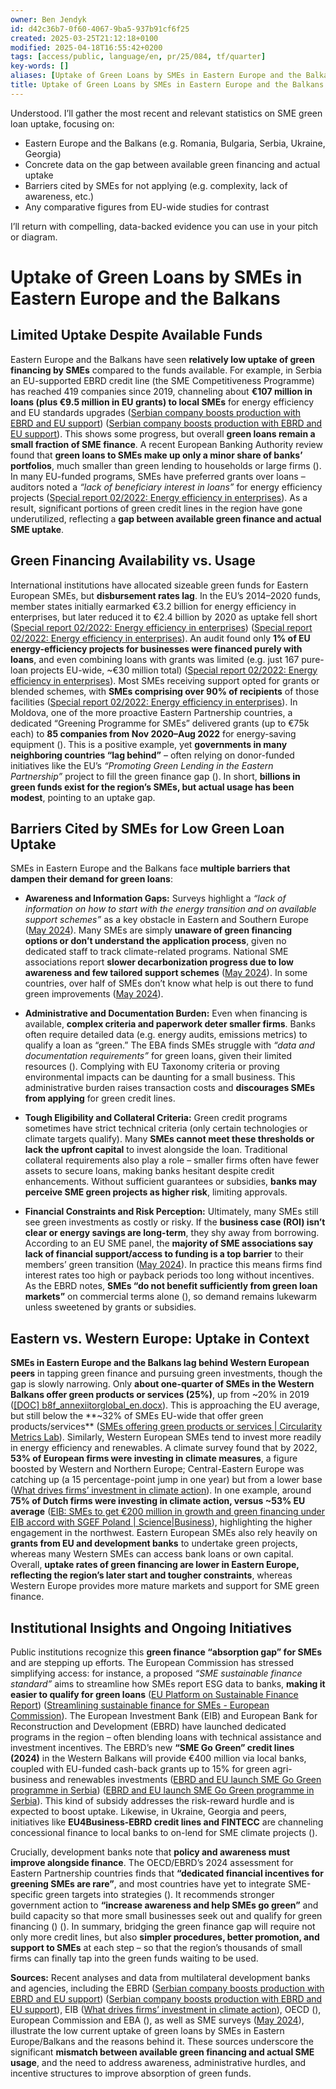 ```yaml
---
owner: Ben Jendyk
id: d42c36b7-0f60-4067-9ba5-937b91cf6f25
created: 2025-03-25T21:12:18+0100
modified: 2025-04-18T16:55:42+0200
tags: [access/public, language/en, pr/25/084, tf/quarter]
key-words: []
aliases: [Uptake of Green Loans by SMEs in Eastern Europe and the Balkans]
title: Uptake of Green Loans by SMEs in Eastern Europe and the Balkans
---
```


Understood. I’ll gather the most recent and relevant statistics on SME green loan uptake, focusing on:
- Eastern Europe and the Balkans (e.g. Romania, Bulgaria, Serbia, Ukraine, Georgia)
- Concrete data on the gap between available green financing and actual uptake
- Barriers cited by SMEs for not applying (e.g. complexity, lack of awareness, etc.)
- Any comparative figures from EU-wide studies for contrast

I’ll return with compelling, data-backed evidence you can use in your pitch or diagram.

# Uptake of Green Loans by SMEs in Eastern Europe and the Balkans

## Limited Uptake Despite Available Funds 
Eastern Europe and the Balkans have seen **relatively low uptake of green financing by SMEs** compared to the funds available. For example, in Serbia an EU-supported EBRD credit line (the SME Competitiveness Programme) has reached 419 companies since 2019, channeling about **€107 million in loans (plus €9.5 million in EU grants) to local SMEs** for energy efficiency and EU standards upgrades ([Serbian company boosts production with EBRD and EU support](https://www.ebrd.com/home/news-and-events/news/2024/serbian-company-boosts-production-with-ebrd-and-eu-support.html#:~:text=MNG%20Plastik%20Gogi%C4%87%20is%20one,of%20the%20Republic%20of%20Serbia)) ([Serbian company boosts production with EBRD and EU support](https://www.ebrd.com/home/news-and-events/news/2024/serbian-company-boosts-production-with-ebrd-and-eu-support.html#:~:text=Through%20the%20programme%20the%20EBRD,accession%20funds)). This shows some progress, but overall **green loans remain a small fraction of SME finance**. A recent European Banking Authority review found that **green loans to SMEs make up only a minor share of banks’ portfolios**, much smaller than green lending to households or large firms ([](https://www.eba.europa.eu/sites/default/files/2023-12/e7bcc22e-7fc2-4ca9-b50d-b6e922f99513/EBA%20report%20on%20green%20loans%20and%20mortgages_0.pdf#:~:text=In%20addition%2C%20the%20share%20of,such%20as%20equity%20and%20debt)). In many EU-funded programs, SMEs have preferred grants over loans – auditors noted a *“lack of beneficiary interest in loans”* for energy efficiency projects ([Special report 02/2022: Energy efficiency in enterprises](https://www.eca.europa.eu/lists/ecadocuments/sr22_02/sr_energy-effic-enterpr_en.pdf#:~:text=indicated%20the%20lack%20of%20beneficiary,Provisions%20Regulation%20requires%20this%20justification22)). As a result, significant portions of green credit lines in the region have gone underutilized, reflecting a **gap between available green finance and actual SME uptake**.

## Green Financing Availability vs. Usage 
International institutions have allocated sizeable green funds for Eastern European SMEs, but **disbursement rates lag**. In the EU’s 2014–2020 funds, member states initially earmarked €3.2 billion for energy efficiency in enterprises, but later reduced it to €2.4 billion by 2020 as uptake fell short ([Special report 02/2022: Energy efficiency in enterprises](https://www.eca.europa.eu/lists/ecadocuments/sr22_02/sr_energy-effic-enterpr_en.pdf#:~:text=48%20Overall%2C%20the%20funds%20allocated,Transition%20Fund%20and%20the%20European)) ([Special report 02/2022: Energy efficiency in enterprises](https://www.eca.europa.eu/lists/ecadocuments/sr22_02/sr_energy-effic-enterpr_en.pdf#:~:text=billion,Transition%20Fund%20and%20the%20European)). An audit found only **1% of EU energy-efficiency projects for businesses were financed purely with loans**, and even combining loans with grants was limited (e.g. just 167 pure-loan projects EU-wide, ~€30 million total) ([Special report 02/2022: Energy efficiency in enterprises](https://www.eca.europa.eu/lists/ecadocuments/sr22_02/sr_energy-effic-enterpr_en.pdf#:~:text=60%20Another%20eight%20OPs%20in,of%20the%20projects%20receiving)). Most SMEs receiving support opted for grants or blended schemes, with **SMEs comprising over 90% of recipients** of those facilities ([Special report 02/2022: Energy efficiency in enterprises](https://www.eca.europa.eu/lists/ecadocuments/sr22_02/sr_energy-effic-enterpr_en.pdf#:~:text=loans%20%281%20,Similarly%2C%20SMEs%20also%20represented%20the)). In Moldova, one of the more proactive Eastern Partnership countries, a dedicated “Greening Programme for SMEs” delivered grants (up to €75k each) to **85 companies from Nov 2020–Aug 2022** for energy-saving equipment ([](https://www.oecd.org/content/dam/oecd/en/publications/reports/2023/12/sme-policy-index-eastern-partner-countries-2024_12e74bf3/3197420e-en.pdf#:~:text=consultancy%20support%2C%20and%20training%20services,EaP%20countries%20lag%20behind%2C%20although)). This is a positive example, yet **governments in many neighboring countries “lag behind”** – often relying on donor-funded initiatives like the EU’s *“Promoting Green Lending in the Eastern Partnership”* project to fill the green finance gap ([](https://www.oecd.org/content/dam/oecd/en/publications/reports/2023/12/sme-policy-index-eastern-partner-countries-2024_12e74bf3/3197420e-en.pdf#:~:text=Governments%E2%80%99%20efforts%20in%20this%20area,channels%20green%20financing%20to%20SME)). In short, **billions in green funds exist for the region’s SMEs, but actual usage has been modest**, pointing to an uptake gap.

## Barriers Cited by SMEs for Low Green Loan Uptake 
SMEs in Eastern Europe and the Balkans face **multiple barriers that dampen their demand for green loans**:

- **Awareness and Information Gaps:** Surveys highlight a *“lack of information on how to start with the energy transition and on available support schemes”* as a key obstacle in Eastern and Southern Europe ([May 2024](https://www.smeunited.eu/admin/storage/smeunited/ccce-best-practices-for-smes-in-the-energy-transition-final.pdf#:~:text=perceived%20slower%20progress%20in%20the,technological%20readiness%20which%20hinders%20the)). Many SMEs are simply **unaware of green financing options or don’t understand the application process**, given no dedicated staff to track climate-related programs. National SME associations report **slower decarbonization progress due to low awareness and few tailored support schemes** ([May 2024](https://www.smeunited.eu/admin/storage/smeunited/ccce-best-practices-for-smes-in-the-energy-transition-final.pdf#:~:text=perceived%20slower%20progress%20in%20the,technological%20readiness%20which%20hinders%20the)). In some countries, over half of SMEs don’t know what help is out there to fund green improvements ([May 2024](https://www.smeunited.eu/admin/storage/smeunited/ccce-best-practices-for-smes-in-the-energy-transition-final.pdf#:~:text=associations%20on%20the%20level%20of,available%20at%20the%20national%20level)).

- **Administrative and Documentation Burden:** Even when financing is available, **complex criteria and paperwork deter smaller firms**. Banks often require detailed data (e.g. energy audits, emissions metrics) to qualify a loan as “green.” The EBA finds SMEs struggle with *“data and documentation requirements”* for green loans, given their limited resources ([](https://www.eba.europa.eu/sites/default/files/2023-12/e7bcc22e-7fc2-4ca9-b50d-b6e922f99513/EBA%20report%20on%20green%20loans%20and%20mortgages_0.pdf#:~:text=In%20addition%2C%20the%20share%20of,such%20as%20equity%20and%20debt)). Complying with EU Taxonomy criteria or proving environmental impacts can be daunting for a small business. This administrative burden raises transaction costs and **discourages SMEs from applying** for green credit lines.

- **Tough Eligibility and Collateral Criteria:** Green credit programs sometimes have strict technical criteria (only certain technologies or climate targets qualify). Many **SMEs cannot meet these thresholds or lack the upfront capital** to invest alongside the loan. Traditional collateral requirements also play a role – smaller firms often have fewer assets to secure loans, making banks hesitant despite credit enhancements. Without sufficient guarantees or subsidies, **banks may perceive SME green projects as higher risk**, limiting approvals.

- **Financial Constraints and Risk Perception:** Ultimately, many SMEs still see green investments as costly or risky. If the **business case (ROI) isn’t clear or energy savings are long-term**, they shy away from borrowing. According to an EU SME panel, the **majority of SME associations say lack of financial support/access to funding is a top barrier** to their members’ green transition ([May 2024](https://www.smeunited.eu/admin/storage/smeunited/ccce-best-practices-for-smes-in-the-energy-transition-final.pdf#:~:text=per%20country,We%20conclude%20with%20recommendations)). In practice this means firms find interest rates too high or payback periods too long without incentives. As the EBRD notes, **SMEs “do not benefit sufficiently from green loan markets”** on commercial terms alone ([](https://www.eba.europa.eu/sites/default/files/2023-12/e7bcc22e-7fc2-4ca9-b50d-b6e922f99513/EBA%20report%20on%20green%20loans%20and%20mortgages_0.pdf#:~:text=In%20addition%2C%20the%20share%20of,such%20as%20equity%20and%20debt)), so demand remains lukewarm unless sweetened by grants or subsidies.

## Eastern vs. Western Europe: Uptake in Context 
**SMEs in Eastern Europe and the Balkans lag behind Western European peers** in tapping green finance and pursuing green investments, though the gap is slowly narrowing. Only **about one-quarter of SMEs in the Western Balkans offer green products or services (25%)**, up from ~20% in 2019 ([[DOC] b8f_annexiitorglobal_en.docx](https://www.wb6cif.eu/wp-content/uploads/2024/03/b8f_annexiitorglobal_en.docx#:~:text=,approaching%20the%20EU)). This is approaching the EU average, but still below the **~32% of SMEs EU-wide that offer green products/services** ([SMEs offering green products or services | Circularity Metrics Lab](https://www.eea.europa.eu/en/circularity/thematic-metrics/business/smes-offering-green-products-or-services#:~:text=32,to%20more%20sustainable%20business%20models)). Similarly, Western European SMEs tend to invest more readily in energy efficiency and renewables. A climate survey found that by 2022, **53% of European firms were investing in climate measures**, a figure boosted by Western and Northern Europe; Central-Eastern Europe was catching up (a 15 percentage-point jump in one year) but from a lower base ([What drives firms’ investment in climate action](https://www.eib.org/en/publications/online/all/what-drives-firms-investment-in-climate-action-evidence-from-the-2022-2023-eib-investment-survey.htm#:~:text=,are%20planning%20to%20invest)). In one example, around **75% of Dutch firms were investing in climate action, versus ~53% EU average** ([EIB: SMEs to get €200 million in growth and green financing under EIB accord with SGEF Poland | Science|Business](https://sciencebusiness.net/network-updates/eib-smes-get-eu200-million-growth-and-green-financing-under-eib-accord-sgef-poland#:~:text=More%20than%20a%20half%20of,helping%20maintain%20almost%20450%2C000%20jobs)), highlighting the higher engagement in the northwest. Eastern European SMEs also rely heavily on **grants from EU and development banks** to undertake green projects, whereas many Western SMEs can access bank loans or own capital. Overall, **uptake rates of green financing are lower in Eastern Europe, reflecting the region’s later start and tougher constraints**, whereas Western Europe provides more mature markets and support for SME green finance.

## Institutional Insights and Ongoing Initiatives 
Public institutions recognize this **green finance “absorption gap” for SMEs** and are stepping up efforts. The European Commission has stressed simplifying access: for instance, a proposed *“SME sustainable finance standard”* aims to streamline how SMEs report ESG data to banks, **making it easier to qualify for green loans** ([EU Platform on Sustainable Finance Report](https://www.regulationtomorrow.com/the-netherlands/eu-platform-on-sustainable-finance-report-streamlining-sustainable-finance-for-smes/#:~:text=The%20proposed%20standard%20aims%20to,sustainability%20efforts%20by%20reducing)) ([Streamlining sustainable finance for SMEs - European Commission](https://finance.ec.europa.eu/publications/platform-sustainable-finance-report-streamlining-sustainable-finance-smes_en#:~:text=Streamlining%20sustainable%20finance%20for%20SMEs,their%20climate%E2%80%91related%20efforts%2C%20making)). The European Investment Bank (EIB) and European Bank for Reconstruction and Development (EBRD) have launched dedicated programs in the region – often blending loans with technical assistance and investment incentives. The EBRD’s new **“SME Go Green” credit lines (2024)** in the Western Balkans will provide €400 million via local banks, coupled with EU-funded cash-back grants up to 15% for green agri-business and renewables investments ([EBRD and EU launch SME Go Green programme in Serbia](https://www.ebrd.com/home/news-and-events/news/2024/ebrd-and-eu-launch-sme-go-green-programme-in-serbia.html#:~:text=The%20EBRD%2C%20with%20the%20support,the%20SME%20Go%20Green%20programme)) ([EBRD and EU launch SME Go Green programme in Serbia](https://www.ebrd.com/home/news-and-events/news/2024/ebrd-and-eu-launch-sme-go-green-programme-in-serbia.html#:~:text=On%20successful%20completion%20of%20their,and%20the%20agribusiness%20value%20chain)). This kind of subsidy addresses the risk-reward hurdle and is expected to boost uptake. Likewise, in Ukraine, Georgia and peers, initiatives like **EU4Business-EBRD credit lines and FINTECC** are channeling concessional finance to local banks to on-lend for SME climate projects ([](https://www.oecd.org/content/dam/oecd/en/publications/reports/2023/12/sme-policy-index-eastern-partner-countries-2024_12e74bf3/3197420e-en.pdf#:~:text=electricity%20consumption%20and%20generation%20,its%20EU4Climate%20window%2C%20which%20helps)). 

Crucially, development banks note that **policy and awareness must improve alongside finance**. The OECD/EBRD’s 2024 assessment for Eastern Partnership countries finds that **“dedicated financial incentives for greening SMEs are rare”**, and most countries have yet to integrate SME-specific green targets into strategies ([](https://www.oecd.org/content/dam/oecd/en/publications/reports/2023/12/sme-policy-index-eastern-partner-countries-2024_12e74bf3/3197420e-en.pdf#:~:text=Dedicated%20financial%20incentives%20for%20greening,programmes%20implemented%20by%20the%20local)). It recommends stronger government action to **“increase awareness and help SMEs go green”** and build capacity so that more small businesses seek out and qualify for green financing ([](https://www.oecd.org/content/dam/oecd/en/publications/reports/2023/12/sme-policy-index-eastern-partner-countries-2024_12e74bf3/3197420e-en.pdf#:~:text=SME%20agency%20ODA%20,period%20November%202020%20%E2%80%93%20August)) ([](https://www.oecd.org/content/dam/oecd/en/publications/reports/2023/12/sme-policy-index-eastern-partner-countries-2024_12e74bf3/3197420e-en.pdf#:~:text=Governments%E2%80%99%20efforts%20in%20this%20area,channels%20green%20financing%20to%20SME)). In summary, bridging the green finance gap will require not only more credit lines, but also **simpler procedures, better promotion, and support to SMEs** at each step – so that the region’s thousands of small firms can finally tap into the green funds waiting to be used.

**Sources:** Recent analyses and data from multilateral development banks and agencies, including the EBRD ([Serbian company boosts production with EBRD and EU support](https://www.ebrd.com/home/news-and-events/news/2024/serbian-company-boosts-production-with-ebrd-and-eu-support.html#:~:text=MNG%20Plastik%20Gogi%C4%87%20is%20one,of%20the%20Republic%20of%20Serbia)) ([Serbian company boosts production with EBRD and EU support](https://www.ebrd.com/home/news-and-events/news/2024/serbian-company-boosts-production-with-ebrd-and-eu-support.html#:~:text=Through%20the%20programme%20the%20EBRD,accession%20funds)), EIB ([What drives firms’ investment in climate action](https://www.eib.org/en/publications/online/all/what-drives-firms-investment-in-climate-action-evidence-from-the-2022-2023-eib-investment-survey.htm#:~:text=,are%20planning%20to%20invest)), OECD ([](https://www.oecd.org/content/dam/oecd/en/publications/reports/2023/12/sme-policy-index-eastern-partner-countries-2024_12e74bf3/3197420e-en.pdf#:~:text=consultancy%20support%2C%20and%20training%20services,EaP%20countries%20lag%20behind%2C%20although)), European Commission and EBA ([](https://www.eba.europa.eu/sites/default/files/2023-12/e7bcc22e-7fc2-4ca9-b50d-b6e922f99513/EBA%20report%20on%20green%20loans%20and%20mortgages_0.pdf#:~:text=In%20addition%2C%20the%20share%20of,such%20as%20equity%20and%20debt)), as well as SME surveys ([May 2024](https://www.smeunited.eu/admin/storage/smeunited/ccce-best-practices-for-smes-in-the-energy-transition-final.pdf#:~:text=perceived%20slower%20progress%20in%20the,technological%20readiness%20which%20hinders%20the)), illustrate the low current uptake of green loans by SMEs in Eastern Europe/Balkans and the reasons behind it. These sources underscore the significant **mismatch between available green financing and actual SME usage**, and the need to address awareness, administrative hurdles, and incentive structures to improve absorption of green funds.